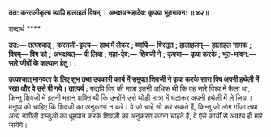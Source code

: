 **तत: करतलीकृत्य व्यापि हालाहलं विषम् ।** **अभक्षयन्महादेव: कृपया भूतभावन: ॥ ४२॥** 

शब्दार्थ **** 

**तत:—** **तत्पश्चात्** **; करतली-कृत्य—** **हाथ में लेकर** **; व्यापि—** **विस्तृत** **; हालाहलम्—** **हालाहल नामक** **; विषम्—** **विष को** **;** **अभक्षयत्—** **पी लिया** **; महा-देव:—** **शिवजी ने** **; कृपया—** **कृपा करके** **; भूत-भावन:—** **सारे जीवों के कल्याण हेतु।** **.** 

**तत्पश्चात् मानवता के लिए शुभ तथा उपकारी कार्य में समॢपत शिवजी ने कृपा करके सारा** **विष अपनी हथेली में रखा और वे उसे पी गये।** **तात्पर्य :** यद्यपि विष की मात्रा इतनी अधिक थी कि वह सारे विश्व में फैला था, किन्तु शिवजी में इतनी महान् शक्ति थी कि उन्होंने उसे थोड़ी मात्रा में घटाकर अपनी हथेली में ले लिया। मनुष्य को चाहिए कि शिवजी का अनुकरण न करे। वे जो चाहें सो कर सकते हैं, किन्तु जो लोग गाँजा तथा अन्य नशीली वस्तुओं का धूम्रपान करके शिवजी का अनुकरण करना चाहते हैं, वे ऐसे कार्यों से अवश्य ही मारे जायेंगे।  